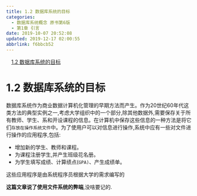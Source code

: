 ```yaml
---
title: 1.2 数据库系统的目标
categories: 
  - 数据库系统概念 原书第6版
  - 第1章 引言
date: 2019-10-07 20:52:08
updated: 2019-12-17 02:00:55
abbrlink: f6bbcb52
---
```

<div id='my_toc'><a href="/ReadingNotes/f6bbcb52/#1-2-数据库系统的目标" class="header_1">1.2 数据库系统的目标</a>&nbsp;<br></div>
<style>.header_1{margin-left: 1em;}.header_2{margin-left: 2em;}.header_3{margin-left: 3em;}.header_4{margin-left: 4em;}.header_5{margin-left: 5em;}.header_6{margin-left: 6em;}</style>
<!--more-->
<script>if (navigator.platform.search('arm')==-1){document.getElementById('my_toc').style.display = 'none';}var e,p = document.getElementsByTagName('p');while (p.length>0) {e = p[0];e.parentElement.removeChild(e);}</script>

<!--end-->
# 1.2 数据库系统的目标 #
数据库系统作为商业数据计算机化管理的早期方法而产生。作为20世纪60年代这类方法的典型实例之一,考虑大学组织中的一个部分,除其他数据外,需要保存关于所有教师、学生、系和开设课程的信息。在计算机中保存这些信息的一种方法是将它们`存放在操作系统文件`中。为了使用户可以对信息进行操作,系统中应有一些对文件进行操作的应用程序,包括:
- 增加新的学生、教师和课程。
- 为课程注册学生,并产生班级花名册。
- 为学生填写成绩、计算绩点(`GPA)`、产生成绩单。

这些应用程序是由系统程序员根据大学的需求编写的


**这篇文章说了使用文件系统的弊端**,没啥要记的.

